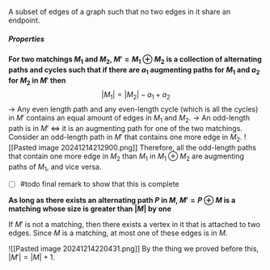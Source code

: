 A subset of edges of a graph such that no two edges in it share an endpoint.

##### Properties

**For two matchings $M_{1}$ and $M_{2}$, $M' = M_{1} \oplus M_{2}$ is a collection of alternating paths and cycles such that if there are $a_{1}$ augmenting paths for $M_{1}$ and $a_{2}$ for $M_{2}$ in $M'$ then** 
$$|M_{1}| = |M_{2}| - a_{1} + a_{2}$$
$\rightarrow$ Any even length path and any even-length cycle (which is all the cycles) in $M'$ contains an equal amount of edges in $M_{1}$ and $M_{2}$. 
$\rightarrow$ An odd-length path is in $M'$ $\iff$ it is an augmenting path for one of the two matchings.
	Consider an odd-length path in $M'$ that contains one more edge in $M_{2}$.
	![[Pasted image 20241214212900.png]]
	Therefore, all the odd-length paths that contain one more edge in $M_{2}$ than $M_{1}$ in $M_{1} \oplus M_{2}$ are augmenting paths of $M_{1}$, and vice versa. 

- [ ] #todo final remark to show that this is complete

**As long as there exists an alternating path $P$ in $M$, $M' = P \oplus M$ is a matching whose size is greater than $|M|$ by one**

If $M'$ is not a matching, then there exists a vertex in it that is attached to two edges. Since $M$ is a matching, at most one of these edges is in $M$. 

![[Pasted image 20241214220431.png]]
By the thing we proved before this, $|M'| = |M| + 1$. 